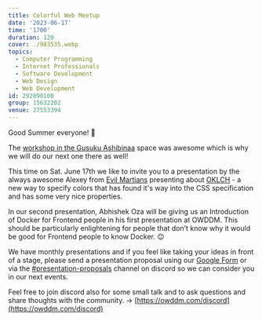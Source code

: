 ```yaml
---
title: Colorful Web Meetup
date: '2023-06-17'
time: '1700'
duration: 120
cover: ./983535.webp
topics:
  - Computer Programming
  - Internet Professionals
  - Software Development
  - Web Design
  - Web Development
id: 292890108
group: 15632202
venue: 27553394
---
```


Good Summer everyone! 👋

The [workshop in the Gusuku Ashibinaa](https://www.meetup.com/osaka-web-designers-and-developers-meetup/events/292146517/) space was awesome which is why we will do our next one there as well!

This time on Sat. June 17th we like to invite you to a presentation by the always awesome Alexey from [Evil Martians](https://evilmartians.com/) presenting about [OKLCH](https://oklch.com/) \- a new way to specify colors that has found it's way into the CSS specification and has some very nice properties\.

In our second presentation, Abhishek Oza will be giving us an Introduction of Docker for Frontend people in his first presentation at OWDDM. This should be particularly enlightening for people that don't know why it would be good for Frontend people to know Docker. 😉

We have monthly presentations and if you feel like taking your ideas in front of a stage, please send a presentation proposal using our [Google Form](https://forms.gle/iY5uTdpRJkxDGFJw8) or via the [#presentation-proposals](https://discord.gg/Sj2GRxHrce) channel on discord so we can consider you in our next events.

Feel free to join discord also for some small talk and to ask questions and share thoughts with the community. → [https://owddm.com/discord](https://owddm.com/discord)
